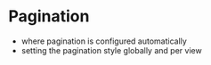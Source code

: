 # Pagination

- where pagination is configured automatically
- setting the pagination style globally and per view
